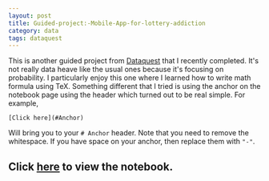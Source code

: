 ```yaml
---
layout: post
title: Guided-project:-Mobile-App-for-lottery-addiction
category: data
tags: dataquest
---
```

This is another guided project from [Dataquest](dataquest.io) that I recently completed.
It's not really data heave like the usual ones because it's focusing on probability.
I particularly enjoy this one where I learned how to write math formula using TeX.
Something different that I tried is using the anchor on the notebook page using the header which turned out to be real simple.
For example,
```
[Click here](#Anchor)
```
Will bring you to your ```# Anchor``` header. Note that you need to remove the whitespace. If you have space on your anchor, then replace them with ```"-"```.

Click [here](https://nbviewer.jupyter.org/github/Ezral/guided_project/blob/master/Mobile%20App%20for%20Lottery%20Addiction.ipynb) to view the notebook.
---
